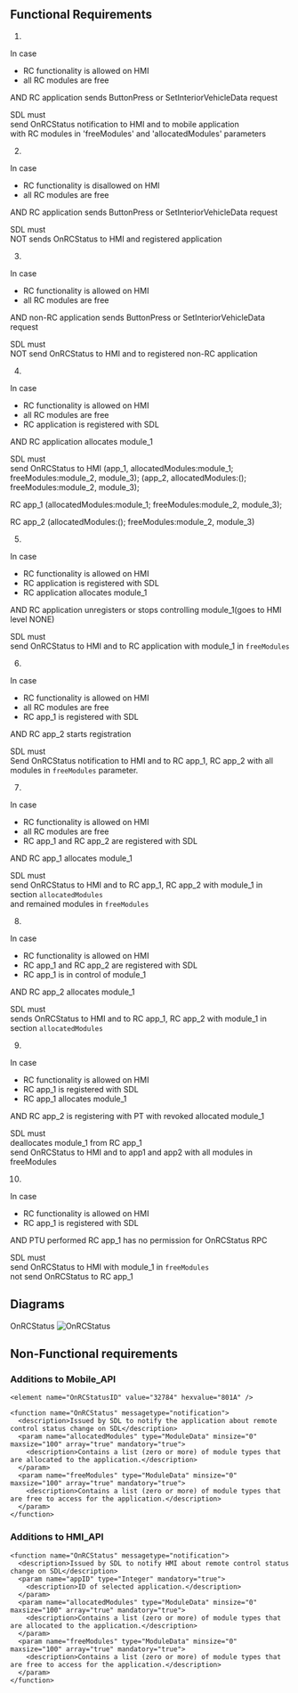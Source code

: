 ## Functional Requirements  

1.
In case
- RC functionality is allowed on HMI  
- all RC modules are free

AND RC application sends ButtonPress or SetInteriorVehicleData request 

SDL must  
send OnRCStatus notification to HMI and to mobile application  
with RC modules in 'freeModules' and 'allocatedModules' parameters  


2.
In case   
- RC functionality is disallowed on HMI  
- all RC modules are free

AND RC application sends ButtonPress or SetInteriorVehicleData request 

SDL must  
NOT sends OnRCStatus to HMI and registered application  

3. 
In case
- RC functionality is allowed on HMI  
- all RC modules are free

AND non-RC application sends ButtonPress or SetInteriorVehicleData request

SDL must  
NOT send OnRCStatus to HMI and to registered non-RC application

4. 
In case  
- RC functionality is allowed on HMI  
- all RC modules are free
- RC application is registered with SDL

AND RC application allocates module_1  

SDL must  
send OnRCStatus to
HMI (app_1, allocatedModules:module_1; freeModules:module_2, module_3); (app_2, allocatedModules:(); freeModules:module_2, module_3);

RC app_1 (allocatedModules:module_1; freeModules:module_2, module_3);

RC app_2 (allocatedModules:(); freeModules:module_2, module_3)


5. 
In case  
- RC functionality is allowed on HMI 
- RC application is registered with SDL 
- RC application allocates module_1

AND RC application unregisters or stops controlling module_1(goes to HMI level NONE)

SDL must  
send OnRCStatus to HMI and to RC application with module_1 in `freeModules`

6.  
In case  
- RC functionality is allowed on HMI   
- all RC modules are free
- RC app_1 is registered with SDL

AND RC app_2 starts registration

SDL must  
Send OnRCStatus notification to HMI and to RC app_1, RC app_2 with all modules in `freeModules` parameter.


7. 
In case  
- RC functionality is allowed on HMI 
- all RC modules are free
- RC app_1 and RC app_2 are registered with SDL

AND RC app_1 allocates module_1  

SDL must  
send OnRCStatus to HMI and to RC app_1, RC app_2 with module_1 in section `allocatedModules`  
and remained modules in `freeModules`

 8.
 In case  
- RC functionality is allowed on HMI 
- RC app_1 and RC app_2 are registered with SDL
- RC app_1 is in control of module_1 

AND RC app_2 allocates module_1

SDL must  
sends OnRCStatus to HMI and to RC app_1, RC app_2 with module_1 in section `allocatedModules`  


9.  
 In case  
- RC functionality is allowed on HMI 
- RC app_1 is registered with SDL 
- RC app_1 allocates module_1 

AND RC app_2 is registering with PT with revoked allocated module_1  

SDL must  
deallocates module_1 from RC app_1  
send OnRCStatus to HMI and to app1 and app2 with all modules in freeModules  

10.  
  In case  
- RC functionality is allowed on HMI  
- RC app_1 is registered with SDL 

AND PTU performed RC app_1 has no permission for OnRCStatus RPC  

SDL must  
send OnRCStatus to HMI with module_1 in `freeModules`  
not send OnRCStatus to RC app_1 

## Diagrams

OnRCStatus
![OnRCStatus](https://github.com/smartdevicelink/sdl_requirements/blob/master/detailed_docs/accessories/OnRCStatus.png)

## Non-Functional requirements  

### Additions to Mobile_API
```
<element name="OnRCStatusID" value="32784" hexvalue="801A" />

<function name="OnRCStatus" messagetype="notification">
  <description>Issued by SDL to notify the application about remote control status change on SDL</description>
  <param name="allocatedModules" type="ModuleData" minsize="0" maxsize="100" array="true" mandatory="true">
    <description>Contains a list (zero or more) of module types that are allocated to the application.</description>
  </param>
  <param name="freeModules" type="ModuleData" minsize="0" maxsize="100" array="true" mandatory="true">
    <description>Contains a list (zero or more) of module types that are free to access for the application.</description>
  </param>    
</function>
```

### Additions to HMI_API
```
<function name="OnRCStatus" messagetype="notification">
  <description>Issued by SDL to notify HMI about remote control status change on SDL</description>
  <param name="appID" type="Integer" mandatory="true">
    <description>ID of selected application.</description>
  </param>
  <param name="allocatedModules" type="ModuleData" minsize="0" maxsize="100" array="true" mandatory="true">
    <description>Contains a list (zero or more) of module types that are allocated to the application.</description>
  </param>
  <param name="freeModules" type="ModuleData" minsize="0" maxsize="100" array="true" mandatory="true">
    <description>Contains a list (zero or more) of module types that are free to access for the application.</description>
  </param>    
</function>
```
